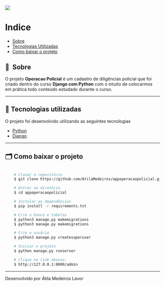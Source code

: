 
<h1>
    <img src="https://github.com/AtilaMedeiros/appoperacaopolicial/blob/master/github/app.gif">
</h1>


# Indice

- [Sobre](#-sobre)
- [Tecnologias Utilizadas](#-tecnologias-utilizadas)
- [Como baixar o projeto](#-como-baixar-o-projeto)

## 🔖&nbsp; Sobre

O projeto **Operacao Policial** é um cadastro de diligências policial que foi criado dentro do curso **Django com Python** com o intuito de colocarmos em prática todo conteúdo estudado durante o curso.

---

## 🚀 Tecnologias utilizadas

O projeto foi desenvolvido utilizando as seguintes tecnologias

- [Python](https://python.org.br/)
- [Django](https://djangoproject.com/)


---

## 🗂 Como baixar o projeto

```bash

    # Clonar o repositório
    $ git clone https://github.com/AtilaMedeiros/appoperacaopolicial.git

    # Entrar no diretório
    $ cd appoperacaopolicial

    # Instalar as dependências
    $ pip install -r requirements.txt

    # Crie o banco e tabelas
    $ python3 manage.py makemigrations
    $ python3 manage.py makemigrations

    # Crie o usuário
    $ python3 manage.py createsuperuser

    # Iniciar o projeto
    $ python manage.py runserver

    # Clique no link abaixo:
    $ http://127.0.0.1:8000/admin
```

---

Desenvolvido  por Átila Medeiros Lavor

